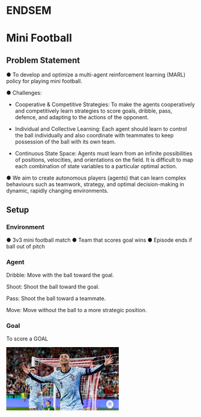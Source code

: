 # ENDSEM

# Mini Football

## Problem Statement

● To develop and optimize a multi-agent reinforcement learning (MARL) policy for playing mini football.

● Challenges:

- Cooperative & Competitive Strategies: To make the agents cooperatively and competitively learn strategies to score goals, dribble, pass, defence, and adapting to the actions of the opponent.

- Individual and Collective Learning: Each agent should learn to control the ball individually and also coordinate with teammates to keep possession of the ball with its own team.

- Continuous State Space: Agents must learn from an infinite possibilities of positions, velocities, and orientations on the field. It is difficult to map each combination of state variables to a particular optimal action.

● We aim to create autonomous players (agents) that can learn complex behaviours such as teamwork, strategy, and optimal decision-making in dynamic, rapidly changing environments.

## Setup

### Environment

● 3v3 mini football match
● Team that scores goal wins
● Episode ends if ball out of pitch

### Agent

Dribble: Move with the ball toward the goal.

Shoot: Shoot the ball toward the goal.

Pass: Shoot the ball toward a teammate.

Move: Move without the ball to a more strategic position.

### Goal

To score a GOAL

![alt text](https://github.com/MOONLABIISERB/marl-ecs-course/blob/rugved_21294/ENDSEM/download%20(3).jpg)
